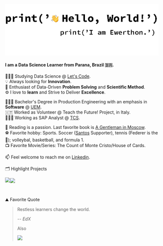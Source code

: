 <img src="https://github.com/ewerthonk/ewerthonk/blob/main/hi.gif" width="500px" />

#### I am a Data Science Learner from **Parana, Brazil** 🇧🇷.

🧑🏻‍🏫 Studying Data Science @ [Let's Code](https://letscode.com.br). \
💡 Always looking for **Innovation**. \
🧐 Enthusiast of Data-Driven **Problem Solving** and **Scientific Method**. \
⚙️ I love to **learn** and Strive to Deliver **Excellence**.

🧑🏻‍🎓 Bachelor's Degree in Production Engineering with an emphasis in **Software** @ [UEM](http://www.dep.uem.br/index.php?option=com_content&view=article&id=57&Itemid=131). \
🇮🇹 Worked as Volunteer @ Teach the Future! Project, in Italy. \
🧑🏼‍💻 Working as SAP Analyst @ [TCS](https://www.tcs.com).

📖 Reading is a passion. Last favorite book is [A Gentleman in Moscow](https://www.amazon.com/Gentleman-Moscow-Novel-Amor-Towles/dp/0670026190). \
⚽️ Favorite hobby: Sports. Soccer ([Santos](https://www.santosfc.com.br) Supporter), tennis (Federer is the 🐐); volleybal, basketball, and formula 1. \
📺 Favorite Movie/Series: The Count of Monte Cristo/House of Cards.

📫 Feel welcome to reach me on [Linkedin](https://www.linkedin.com/in/ewerthonkutz/?locale=en_US).

🗂️ Highlight Projects

<a href="https://github.com/ewerthonk/dataviz-olympics">
<img align="left" src="https://github-readme-stats.vercel.app/api/pin/?username=ewerthonk&repo=ML-wine-quality&show_icons=true&line_height=27&title_color=6aa6f8&text_color=8a919a&icon_color=6aa6f8&bg_color=22272e" />
</a>

<a href="https://github.com/ewerthonk/ML-wine-quality">
<img align="center" src="https://github-readme-stats.vercel.app/api/pin/?username=ewerthonk&repo=dataviz-olympics&show_icons=true&line_height=27&title_color=6aa6f8&text_color=8a919a&icon_color=6aa6f8&bg_color=22272e" />
</a> 

&nbsp;

⛰ Favorite Quote
> Restless learners change the world.
> 
> -- <cite>EdX</cite>
>
> Also
> 
> <img src="https://pbs.twimg.com/media/EaAfr6lXsAIg5p5?format=jpg&name=4096x4096" width="300px" />

